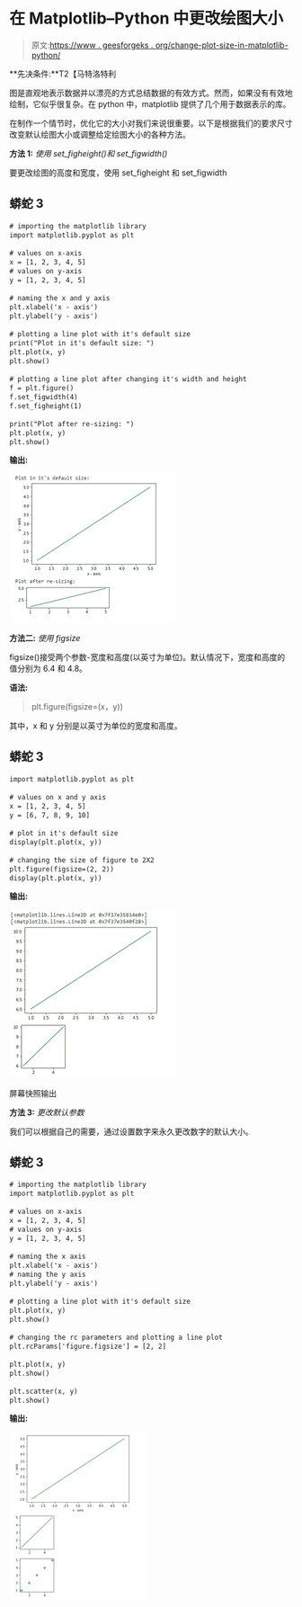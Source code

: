 # 在 Matplotlib–Python 中更改绘图大小

> 原文:[https://www . geesforgeks . org/change-plot-size-in-matplotlib-python/](https://www.geeksforgeeks.org/change-plot-size-in-matplotlib-python/)

**先决条件:**T2【马特洛特利

图是直观地表示数据并以漂亮的方式总结数据的有效方式。然而，如果没有有效地绘制，它似乎很复杂。在 python 中，matplotlib 提供了几个用于数据表示的库。

在制作一个情节时，优化它的大小对我们来说很重要。以下是根据我们的要求尺寸改变默认绘图大小或调整给定绘图大小的各种方法。

**方法 1:** *使用 set_figheight()和 set_figwidth()*

要更改绘图的高度和宽度，使用 set_figheight 和 set_figwidth

## 蟒蛇 3

```
# importing the matplotlib library
import matplotlib.pyplot as plt

# values on x-axis
x = [1, 2, 3, 4, 5]
# values on y-axis
y = [1, 2, 3, 4, 5]

# naming the x and y axis
plt.xlabel('x - axis')
plt.ylabel('y - axis')

# plotting a line plot with it's default size
print("Plot in it's default size: ")
plt.plot(x, y)
plt.show()

# plotting a line plot after changing it's width and height
f = plt.figure()
f.set_figwidth(4)
f.set_figheight(1)

print("Plot after re-sizing: ")
plt.plot(x, y)
plt.show()
```

**输出:**

![](img/820c2e809d55ee61efda1c833eed7f4e.png)

**方法二:** *使用 figsize*

figsize()接受两个参数-宽度和高度(以英寸为单位)。默认情况下，宽度和高度的值分别为 6.4 和 4.8。

**语法:**

> plt.figure(figsize=(x，y))

其中，x 和 y 分别是以英寸为单位的宽度和高度。

## 蟒蛇 3

```
import matplotlib.pyplot as plt

# values on x and y axis
x = [1, 2, 3, 4, 5]
y = [6, 7, 8, 9, 10]

# plot in it's default size
display(plt.plot(x, y))

# changing the size of figure to 2X2
plt.figure(figsize=(2, 2))
display(plt.plot(x, y))
```

**输出:**

![](img/3c2abcf0a970e697e193179c477145bf.png)

屏幕快照输出

**方法 3:** *更改默认参数*

我们可以根据自己的需要，通过设置数字来永久更改数字的默认大小。

## 蟒蛇 3

```
# importing the matplotlib library
import matplotlib.pyplot as plt

# values on x-axis
x = [1, 2, 3, 4, 5]
# values on y-axis
y = [1, 2, 3, 4, 5]

# naming the x axis
plt.xlabel('x - axis')
# naming the y axis
plt.ylabel('y - axis')

# plotting a line plot with it's default size
plt.plot(x, y)
plt.show()

# changing the rc parameters and plotting a line plot
plt.rcParams['figure.figsize'] = [2, 2]

plt.plot(x, y)
plt.show()

plt.scatter(x, y)
plt.show()
```

**输出:**

![](img/316d1b5b197d0ef994aa138806fe107a.png)